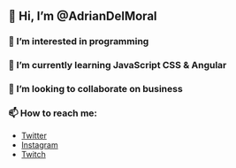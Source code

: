 ## 👋 Hi, I’m @AdrianDelMoral
### 👀 I’m interested in programming
### 🌱 I’m currently learning JavaScript CSS & Angular
### 💞️ I’m looking to collaborate on business
### 📫 How to reach me: 
  * [Twitter](https://twitter.com/iFullSt)
  * [Instagram](https://www.instagram.com/adri1omg/?hl=es)
  * [Twitch](https://www.twitch.tv/ifullstart)

<!---
AdrianDelMoral/AdrianDelMoral is a ✨ special ✨ repository because its `README.md` (this file) appears on your GitHub profile.
You can click the Preview link to take a look at your changes.
--->
